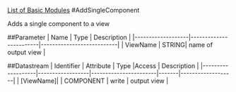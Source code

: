 [List of Basic Modules](List_of_Basic_Modules.md)
#AddSingleComponent

Adds a single component to a view

##Parameter
|        Name       |          Type          |       Description         | 
|-------------------|------------------------|---------------------------|
| ViewName   | STRING| name of output view     |


##Datastream
|     Identifier    |     Attribute    |      Type             |Access |    Description    |
|-------------------|------------------|-----------------------|-------|-------------------|
| [ViewName]|                  | COMPONENT   | write  |  output view |




